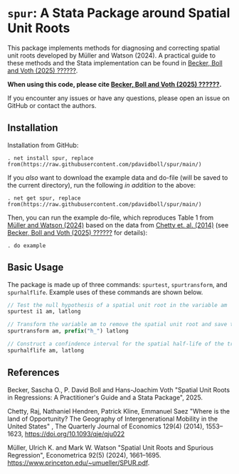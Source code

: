 # `spur`: A Stata Package around Spatial Unit Roots

This package implements methods for diagnosing and correcting spatial unit roots developed by Müller and Watson (2024). A practical guide to these methods and the Stata implementation can be found in [Becker, Boll and Voth (2025) ??????]().

**When using this code, please cite [Becker, Boll and Voth (2025) ??????]().**

If you encounter any issues or have any questions, please open an issue on GitHub or contact the authors.

## Installation

Installation from GitHub:

    . net install spur, replace from(https://raw.githubusercontent.com/pdavidboll/spur/main/)

If you *also* want to download the example data and do-file (will be saved to the current directory), run the following *in addition* to the above:

    . net get spur, replace from(https://raw.githubusercontent.com/pdavidboll/spur/main/)

Then, you can run the example do-file, which reproduces Table 1 from [Müller and Watson (2024)](https://www.princeton.edu/~umueller/SPUR.pdf) based on the data from [Chetty et. al. (2014)](https://doi.org/10.1093/qje/qju022) (see [Becker, Boll and Voth (2025) ??????]() for details):

    . do example

## Basic Usage

The package is made up of three commands: `spurtest`, `spurtransform`, and `spurhalflife`. Example uses of these commands are shown below.

```stata
// Test the null hypothesis of a spatial unit root in the variable am
spurtest i1 am, latlong

// Transform the variable am to remove the spatial unit root and save the transformed variable as h_am
spurtransform am, prefix("h_") latlong

// Construct a confindence interval for the spatial half-life of the transformed variable am
spurhalflife am, latlong                

```

## References

Becker, Sascha O., P. David Boll and Hans-Joachim Voth "Spatial Unit Roots in Regressions: A Practitioner's Guide and a Stata Package", 2025.

Chetty, Raj, Nathaniel Hendren, Patrick Kline, Emmanuel Saez "Where is the land of Opportunity? The Geography of Intergenerational Mobility in the United States" , The Quarterly Journal of Economics 129(4) (2014), 1553–1623, https://doi.org/10.1093/qje/qju022

Müller, Ulrich K. and Mark W. Watson "Spatial Unit Roots and Spurious Regression", Econometrica 92(5) (2024), 1661–1695. https://www.princeton.edu/~umueller/SPUR.pdf.

